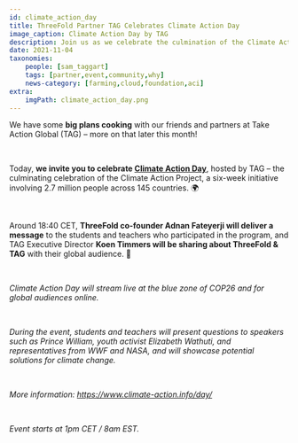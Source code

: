 ```yaml
---
id: climate_action_day
title: ThreeFold Partner TAG Celebrates Climate Action Day
image_caption: Climate Action Day by TAG
description: Join us as we celebrate the culmination of the Climate Action Project, involving 2.7 million people across 145 countries.
date: 2021-11-04
taxonomies:
    people: [sam_taggart]
    tags: [partner,event,community,why]
    news-category: [farming,cloud,foundation,aci]
extra:
    imgPath: climate_action_day.png
---
```


We have some **big plans cooking** with our friends and partners at Take Action Global (TAG) – more on that later this month!

<br/>

Today, **we invite you to celebrate [Climate Action Day](https://www.climate-action.info/day/)**, hosted by TAG – the culminating celebration of the Climate Action Project, a six-week initiative involving 2.7 million people across 145 countries. 🌍

<br/>

Around 18:40 CET, **ThreeFold co-founder Adnan Fateyerji will deliver a message** to the students and teachers who participated in the program, and TAG Executive Director **Koen Timmers will be sharing about ThreeFold & TAG** with their global audience. 🙏

<br/>

*Climate Action Day will stream live at the blue zone of COP26 and for global audiences online.*

<br/>

*During the event, students and teachers will present questions to speakers such as Prince William, youth activist Elizabeth Wathuti, and representatives from WWF and NASA, and will showcase potential solutions for climate change.*

<br/>

*More information: https://www.climate-action.info/day/*

<br/>

*Event starts at 1pm CET / 8am EST.*